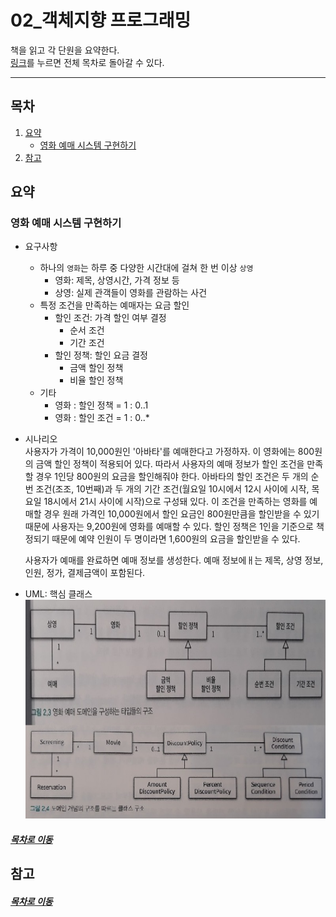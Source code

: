 02_객체지향 프로그래밍
=====
책을 읽고 각 단원을 요약한다.  
[링크](README.md)를 누르면 전체 목차로 돌아갈 수 있다.
- - -
## 목차
1. [요약](#요약)
	* [영화 예매 시스템 구현하기](#영화-예매-시스템-구현하기)
2. [참고](#참고)


## 요약
### 영화 예매 시스템 구현하기
* 요구사항
	* 하나의 `영화`는 하루 중 다양한 시간대에 걸쳐 한 번 이상 `상영`
		* 영화: 제목, 상영시간, 가격 정보 등
		* 상영: 실제 관객들이 영화를 관람하는 사건
	* 특정 조건을 만족하는 예매자는 요금 할인
		* 할인 조건: 가격 할인 여부 결정
			* 순서 조건
			* 기간 조건
		* 할인 정책: 할인 요금 결정
			* 금액 할인 정책
			* 비율 할인 정책
	* 기타
		* 영화 : 할인 정책 = 1 : 0..1
		* 영화 : 할인 조건 = 1 : 0..*
* 시나리오  
	사용자가 가격이 10,000원인 '아바타'를 예매한다고 가정하자. 이 영화에는 800원의 금액 할인 정책이 적용되어 있다. 따라서 사용자의 예매 정보가 할인 조건을 만족할 경우 1인당 800원의 요금을 할인해줘야 한다. 아바타의 할인 조건은 두 개의 순번 조건(조조, 10번째)과 두 개의 기간 조건(월요일 10시에서 12시 사이에 시작, 목요일 18시에서 21시 사이에 시작)으로 구성돼 있다. 이 조건을 만족하는 영화를 예매할 경우 원래 가격인 10,000원에서 할인 요금인 800원만큼을 할인받을 수 있기 때문에 사용자는 9,200원에 영화를 예매할 수 있다. 할인 정책은 1인을 기준으로 책정되기 때문에 예약 인원이 두 명이라면 1,600원의 요금을 할인받을 수 있다.  
	
	사용자가 예매를 완료하면 예매 정보를 생성한다. 예매 정보에ㅐ는 제목, 상영 정보, 인원, 정가, 결제금액이 포함된다.
* UML: 핵심 클래스  
	<img src="./img/02_img01.jpg" width="600" height="350"></br>

##### [목차로 이동](#목차)

## 참고


##### [목차로 이동](#목차)